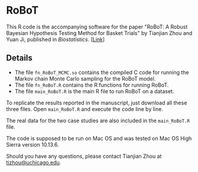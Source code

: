 # RoBoT
This R code is the accompanying software for the paper "RoBoT: A Robust Bayesian Hypothesis Testing Method for Basket Trials" by Tianjian Zhou and Yuan Ji, published in *Biostatistics*. [[Link](https://doi.org/10.1093/biostatistics/kxaa005)]

## Details
- The file `fn_RoBoT_MCMC.so` contains the compiled C code for running the Markov chain Monte Carlo sampling for the RoBoT model. 
- The file `fn_RoBoT.R` contains the R functions for running RoBoT. 
- The file `main_RoBoT.R` is the main R file to run RoBoT on a dataset.

To replicate the results reported in the manuscript, just download all these three files. Open `main_RoBoT.R` and execute the code line by line.

The real data for the two case studies are also included in the `main_RoBoT.R` file.

The code is supposed to be run on Mac OS and was tested on Mac OS High Sierra version 10.13.6.

Should you have any questions, please contact Tianjian Zhou at tjzhou@uchicago.edu.
